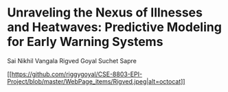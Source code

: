 # Unraveling the Nexus of Illnesses and Heatwaves: Predictive Modeling for Early Warning Systems
Sai Nikhil Vangala       Rigved Goyal      Suchet Sapre

[[https://github.com/riggygoyal/CSE-8803-EPI-Project/blob/master/WebPage_items/Rigved.jpeg|alt=octocat]]


